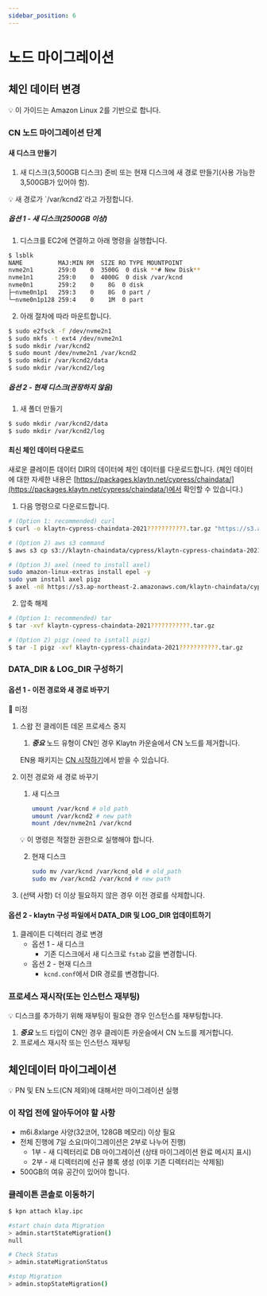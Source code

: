 ```yaml
---
sidebar_position: 6
---
```


# 노드 마이그레이션

## 체인 데이터 변경

<aside>
💡 이 가이드는 Amazon Linux 2를 기반으로 합니다.

</aside>

### CN 노드 마이그레이션 단계

#### 새 디스크 만들기

1. 새 디스크(3,500GB 디스크) 준비 또는 현재 디스크에 새 경로 만들기(사용 가능한 3,500GB가 있어야 함).

<aside>
💡 새 경로가 `/var/kcnd2`라고 가정합니다.

</aside>

##### 옵션 1 - 새 디스크(2500GB 이상)

1. 디스크를 EC2에 연결하고 아래 명령을 실행합니다.

```bash
$ lsblk
NAME          MAJ:MIN RM  SIZE RO TYPE MOUNTPOINT
nvme2n1       259:0    0  3500G  0 disk **# New Disk**
nvme1n1       259:0    0  4000G  0 disk /var/kcnd
nvme0n1       259:2    0    8G  0 disk
├─nvme0n1p1   259:3    0    8G  0 part /
└─nvme0n1p128 259:4    0    1M  0 part
```

2. 아래 절차에 따라 마운트합니다.

```bash
$ sudo e2fsck -f /dev/nvme2n1
$ sudo mkfs -t ext4 /dev/nvme2n1
$ sudo mkdir /var/kcnd2
$ sudo mount /dev/nvme2n1 /var/kcnd2
$ sudo mkdir /var/kcnd2/data
$ sudo mkdir /var/kcnd2/log
```

##### 옵션 2 - 현재 디스크(권장하지 않음)

1. 새 폴더 만들기

```bash
$ sudo mkdir /var/kcnd2/data
$ sudo mkdir /var/kcnd2/log
```

#### 최신 체인 데이터 다운로드

새로운 클레이튼 데이터 DIR의 데이터에 체인 데이터를 다운로드합니다. (체인 데이터에 대한 자세한 내용은 [https://packages.klaytn.net/cypress/chaindata/](https://packages.klaytn.net/cypress/chaindata/)에서 확인할 수 있습니다.)

1. 다음 명령으로 다운로드합니다.

```bash
# (Option 1: recommended) curl 
$ curl -o klaytn-cypress-chaindata-2021???????????.tar.gz "https://s3.ap-northeast-2.amazonaws.com/klaytn-chaindata/cypress/klaytn-cypress-chaindata-2021???????????.tar.gz"

# (Option 2) aws s3 command
$ aws s3 cp s3://klaytn-chaindata/cypress/klaytn-cypress-chaindata-2021???????????.tar.gz klaytn-cypress-chaindata-20211113011111.tar.gz 

# (Option 3) axel (need to install axel)
sudo amazon-linux-extras install epel -y
sudo yum install axel pigz
$ axel -n8 https://s3.ap-northeast-2.amazonaws.com/klaytn-chaindata/cypress/klaytn-cypress-chaindata-2021???????????.tar.gz
```

2. 압축 해제

```bash
# (Option 1: recommended) tar
$ tar -xvf klaytn-cypress-chaindata-2021???????????.tar.gz

# (Option 2) pigz (need to isntall pigz)
$ tar -I pigz -xvf klaytn-cypress-chaindata-2021???????????.tar.gz
```

### DATA_DIR & LOG_DIR 구성하기

#### 옵션 1 - 이전 경로와 새 경로 바꾸기

<aside>
🚨 미정

</aside>

1. 스왑 전 클레이튼 데몬 프로세스 중지
    1. ***중요*** 노드 유형이 CN인 경우 Klaytn 카운슬에서 CN 노드를 제거합니다.

    EN용 패키지는 [CN 시작하기](core-cell/install/install-consensus-nodes.md)에서 받을 수 있습니다.


2. 이전 경로와 새 경로 바꾸기
    1. 새 디스크

        ```bash
        umount /var/kcnd # old path
        umount /var/kcnd2 # new path
        mount /dev/nvme2n1 /var/kcnd
        ```
   💡 이 명령은 적절한 권한으로 실행해야 합니다.

    2. 현재 디스크

        ```bash
        sudo mv /var/kcnd /var/kcnd_old # old_path
        sudo mv /var/kcnd2 /var/kcnd # new path
        ```

3. (선택 사항) 더 이상 필요하지 않은 경우 이전 경로를 삭제합니다.

#### 옵션 2 - klaytn 구성 파일에서 DATA_DIR 및 LOG_DIR 업데이트하기

1. 클레이튼 디렉터리 경로 변경
    - 옵션 1 - 새 디스크
        - 기존 디스크에서 새 디스크로 `fstab` 값을 변경합니다.
    - 옵션 2 - 현재 디스크
        - `kcnd.conf`에서 DIR 경로를 변경합니다.

### 프로세스 재시작(또는 인스턴스 재부팅)

<aside>
💡 디스크를 추가하기 위해 재부팅이 필요한 경우 인스턴스를 재부팅합니다.

</aside>

1. ***중요*** 노드 타입이 CN인 경우 클레이튼 카운슬에서 CN 노드를 제거합니다.
2. 프로세스 재시작 또는 인스턴스 재부팅


## 체인데이터 마이그레이션 <a id="disk-management-2"></a>


<aside>
💡 PN 및 EN 노드(CN 제외)에 대해서만 마이그레이션 실행

</aside>

### 이 작업 전에 알아두어야 할 사항 <a id="things-to-know-before-this-job"></a>
- m6i.8xlarge 사양(32코어, 128GB 메모리) 이상 필요
- 전체 진행에 7일 소요(마이그레이션은 2부로 나누어 진행)
    - 1부 - 새 디렉터리로 DB 마이그레이션 (상태 마이그레이션 완료 메시지 표시)
    - 2부 - 새 디렉터리에 신규 블록 생성 (이후 기존 디렉터리는 삭제됨)
- 500GB의 여유 공간이 있어야 합니다.

### 클레이튼 콘솔로 이동하기

```bash
$ kpn attach klay.ipc

#start chain data Migration
> admin.startStateMigration()
null

# Check Status
> admin.stateMigrationStatus

#stop Migration
> admin.stopStateMigration()

```
